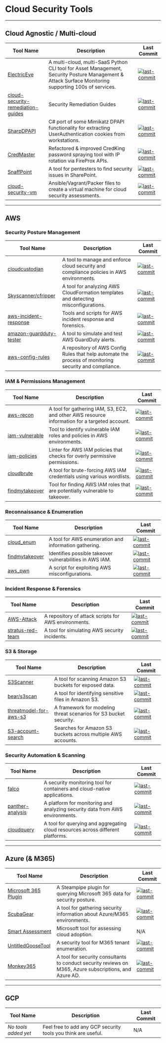 # Cloud Security Tools

---

## Cloud Agnostic / Multi-cloud

| Tool Name | Description | Last Commit |
|-----------|-------------|-------------|
| [ElectricEye](https://github.com/jonrau1/ElectricEye) | A multi-cloud, multi-SaaS Python CLI tool for Asset Management, Security Posture Management & Attack Surface Monitoring supporting 100s of services. | [![last-commit](https://badgen.net/github/last-commit/jonrau1/ElectricEye)](https://github.com/jonrau1/ElectricEye) |
| [cloud-security-remediation-guides](https://github.com/aquasecurity/cloud-security-remediation-guides) | Security Remediation Guides | [![last-commit](https://badgen.net/github/last-commit/aquasecurity/cloud-security-remediation-guides)](https://github.com/aquasecurity/cloud-security-remediation-guides) |
| [SharpDPAPI](https://github.com/GhostPack/SharpDPAPI) | C# port of some Mimikatz DPAPI functionality for extracting UserAuthentication cookies from workstations. | [![last-commit](https://badgen.net/github/last-commit/GhostPack/SharpDPAPI)](https://github.com/GhostPack/SharpDPAPI) |
| [CredMaster](https://github.com/knavesec/CredMaster) | Refactored & improved CredKing password spraying tool with IP rotation via FireProx APIs. | [![last-commit](https://badgen.net/github/last-commit/knavesec/CredMaster)](https://github.com/knavesec/CredMaster) |
| [SnaffPoint](https://github.com/nheiniger/SnaffPoint) | A tool for pentesters to find security issues in SharePoint. | [![last-commit](https://badgen.net/github/last-commit/nheiniger/SnaffPoint)](https://github.com/nheiniger/SnaffPoint) |
| [cloud-security-vm](https://github.com/WithSecureLabs/cloud-security-vm) | Ansible/Vagrant/Packer files to create a virtual machine for cloud security assessments. | [![last-commit](https://badgen.net/github/last-commit/WithSecureLabs/cloud-security-vm)](https://github.com/WithSecureLabs/cloud-security-vm) |

---

## AWS

### Security Posture Management

| Tool Name | Description | Last Commit |
|-----------|-------------|-------------|
| [cloudcustodian](https://github.com/cloud-custodian/cloud-custodian) | A tool to manage and enforce cloud security and compliance policies in AWS environments. | [![last-commit](https://badgen.net/github/last-commit/cloud-custodian/cloud-custodian)](https://github.com/cloud-custodian/cloud-custodian) |
| [Skyscanner/cfripper](https://github.com/Skyscanner/cfripper) | A tool for analyzing AWS CloudFormation templates and detecting misconfigurations. | [![last-commit](https://badgen.net/github/last-commit/Skyscanner/cfripper)](https://github.com/Skyscanner/cfripper) |
| [aws-incident-response](https://github.com/easttimor/aws-incident-response) | Tools and scripts for AWS incident response and forensics. | [![last-commit](https://badgen.net/github/last-commit/easttimor/aws-incident-response)](https://github.com/easttimor/aws-incident-response) |
| [amazon-guardduty-tester](https://github.com/awslabs/amazon-guardduty-tester) | A tool to simulate and test AWS GuardDuty alerts. | [![last-commit](https://badgen.net/github/last-commit/awslabs/amazon-guardduty-tester)](https://github.com/awslabs/amazon-guardduty-tester) |
| [aws-config-rules](https://github.com/awslabs/aws-config-rules) | A repository of AWS Config Rules that help automate the process of monitoring security and compliance. | [![last-commit](https://badgen.net/github/last-commit/awslabs/aws-config-rules)](https://github.com/awslabs/aws-config-rules) |

### IAM & Permissions Management

| Tool Name | Description | Last Commit |
|-----------|-------------|-------------|
| [aws-recon](https://github.com/joshlarsen/aws-recon) | A tool for gathering IAM, S3, EC2, and other AWS resource information for a targeted account. | [![last-commit](https://badgen.net/github/last-commit/joshlarsen/aws-recon)](https://github.com/joshlarsen/aws-recon) |
| [iam-vulnerable](https://github.com/BishopFox/iam-vulnerable) | Tool to identify vulnerable IAM roles and policies in AWS environments. | [![last-commit](https://badgen.net/github/last-commit/BishopFox/iam-vulnerable)](https://github.com/BishopFox/iam-vulnerable) |
| [iam-policies](https://github.com/welldone-cloud/aws-lint-iam-policies) | Linter for AWS IAM policies that checks for overly permissive permissions. | [![last-commit](https://badgen.net/github/last-commit/welldone-cloud/aws-lint-iam-policies)](https://github.com/welldone-cloud/aws-lint-iam-policies) |
| [cloudbrute](https://github.com/0xsha/cloudbrute) | A tool for brute-forcing AWS IAM credentials using various wordlists. | [![last-commit](https://badgen.net/github/last-commit/0xsha/cloudbrute)](https://github.com/0xsha/cloudbrute) |
| [findmytakeover](https://github.com/anirudhbiyani/findmytakeover) | Tool for finding AWS IAM roles that are potentially vulnerable to takeover. | [![last-commit](https://badgen.net/github/last-commit/anirudhbiyani/findmytakeover)](https://github.com/anirudhbiyani/findmytakeover) |

### Reconnaissance & Enumeration

| Tool Name | Description | Last Commit |
|-----------|-------------|-------------|
| [cloud_enum](https://github.com/initstring/cloud_enum) | A tool for AWS enumeration and information gathering. | [![last-commit](https://badgen.net/github/last-commit/initstring/cloud_enum)](https://github.com/initstring/cloud_enum) |
| [findmytakeover](https://github.com/anirudhbiyani/findmytakeover) | Identifies possible takeover vulnerabilities in AWS IAM. | [![last-commit](https://badgen.net/github/last-commit/anirudhbiyani/findmytakeover)](https://github.com/anirudhbiyani/findmytakeover) |
| [aws_pwn](https://github.com/dagrz/aws_pwn/blob/master/elevation/bouncy_bouncy_cloudy_cloud.py) | A script for exploiting AWS misconfigurations. | [![last-commit](https://badgen.net/github/last-commit/dagrz/aws_pwn)](https://github.com/dagrz/aws_pwn) |

### Incident Response & Forensics

| Tool Name | Description | Last Commit |
|-----------|-------------|-------------|
| [AWS-Attack](https://github.com/blackbotsecurity/AWS-Attack) | A repository of attack scripts for AWS environments. | [![last-commit](https://badgen.net/github/last-commit/blackbotsecurity/AWS-Attack)](https://github.com/blackbotsecurity/AWS-Attack) |
| [stratus-red-team](https://github.com/datadog/stratus-red-team) | A tool for simulating AWS security incidents. | [![last-commit](https://badgen.net/github/last-commit/datadog/stratus-red-team)](https://github.com/datadog/stratus-red-team) |

### S3 & Storage

| Tool Name | Description | Last Commit |
|-----------|-------------|-------------|
| [S3Scanner](https://github.com/sa7mon/S3Scanner) | A tool for scanning Amazon S3 buckets for exposed data. | [![last-commit](https://badgen.net/github/last-commit/sa7mon/S3Scanner)](https://github.com/sa7mon/S3Scanner) |
| [bear/s3scan](https://github.com/bear/s3scan) | A tool for identifying sensitive files in Amazon S3. | [![last-commit](https://badgen.net/github/last-commit/bear/s3scan)](https://github.com/bear/s3scan) |
| [threatmodel-for-aws-s3](https://github.com/trustoncloud/threatmodel-for-aws-s3) | A framework for modeling threat scenarios for S3 bucket security. | [![last-commit](https://badgen.net/github/last-commit/trustoncloud/threatmodel-for-aws-s3)](https://github.com/trustoncloud/threatmodel-for-aws-s3) |
| [S3-account-search](https://github.com/WeAreCloudar/s3-account-search) | Searches for Amazon S3 buckets across multiple AWS accounts. | [![last-commit](https://badgen.net/github/last-commit/WeAreCloudar/s3-account-search)](https://github.com/WeAreCloudar/s3-account-search) |

### Security Automation & Scanning

| Tool Name | Description | Last Commit |
|-----------|-------------|-------------|
| [falco](https://github.com/falcosecurity/falco) | A security monitoring tool for containers and cloud-native applications. | [![last-commit](https://badgen.net/github/last-commit/falcosecurity/falco)](https://github.com/falcosecurity/falco) |
| [panther-analysis](https://github.com/panther-labs/panther-analysis) | A platform for monitoring and analyzing security data from AWS environments. | [![last-commit](https://badgen.net/github/last-commit/panther-labs/panther-analysis)](https://github.com/panther-labs/panther-analysis) |
| [cloudquery](https://github.com/cloudquery/cloudquery) | A tool for querying and aggregating cloud resources across different platforms. | [![last-commit](https://badgen.net/github/last-commit/cloudquery/cloudquery)](https://github.com/cloudquery/cloudquery) |

---

## Azure (& M365)

| Tool Name | Description | Last Commit |
|-----------|-------------|-------------|
| [Microsoft 365 Plugin](https://hub.steampipe.io/plugins/turbot/microsoft365) | A Steampipe plugin for querying Microsoft 365 data for security posture. | [![last-commit](https://badgen.net/github/last-commit/turbot/microsoft365)](https://github.com/turbot/microsoft365) |
| [ScubaGear](https://github.com/cisagov/ScubaGear) | A tool for gathering security information about Azure/M365 environments. | [![last-commit](https://badgen.net/github/last-commit/cisagov/ScubaGear)](https://github.com/cisagov/ScubaGear) |
| [Smart Assessment](https://learn.microsoft.com/en-us/azure/cloud-adoption-framework/plan/smart-assessment) | Microsoft tool for assessing cloud adoption. | N/A |
| [UntitledGooseTool](https://github.com/cisagov/untitledgoosetool) | A security tool for M365 tenant enumeration. | [![last-commit](https://badgen.net/github/last-commit/cisagov/untitledgoosetool)](https://github.com/cisagov/untitledgoosetool) |
| [Monkey365](https://github.com/silverhack/monkey365) | A tool for security consultants to conduct security reviews on M365, Azure subscriptions, and Azure AD. | [![last-commit](https://badgen.net/github/last-commit/silverhack/monkey365)](https://github.com/silverhack/monkey365) |

---

## GCP

| Tool Name | Description | Last Commit |
|-----------|-------------|-------------|
| *No tools added yet* | Feel free to add any GCP security tools you think are useful. | N/A |
